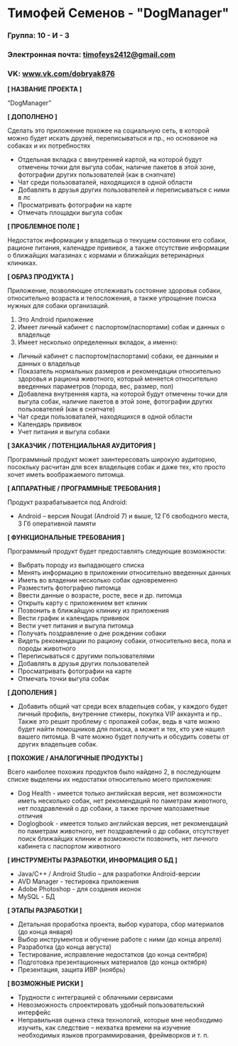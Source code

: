 # Тимофей Семенов - "DogManager"

### Группа: 10 - И - 3
### Электронная почта: timofeys2412@gmail.com
### VK: www.vk.com/dobryak876

**[ НАЗВАНИЕ ПРОЕКТА ]**

“DogManager”

**[ ДОПОЛНЕНО ]**

  Сделать это приложение похожее на социальную сеть, в которой можно будет искать друзей, переписываться и пр., но основаное на собаках и их потребностях
  
  - Отдельная вкладка с ввнутренней картой, на которой будут отмечены точки для выгула собак, наличие пакетов в этой зоне, фотографии других пользователей (как в снэпчате)
  - Чат среди пользоваталей, находящихся в одной области
  - Добавлять в друзья других пользователей и переписываться с ними в лс
  - Просматривать фотографии на карте
  - Отмечать площадки выгула собак

**[ ПРОБЛЕМНОЕ ПОЛЕ ]**

Недостаток информации у владельца о текущем состоянии его собаки, рационе питания, каленадре прививок, а также отсутствие информации о ближайщих магазинах с кормами и ближайщих ветеринарных клиниках.

**[ ОБРАЗ ПРОДУКТА ]**

Приложение, позволяющее отслеживать состояние здоровья собаки, относительно возраста и телосложения, а также упрощение поиска нужных для собаки организаций.
1. Это Android приложение
2. Имеет личный кабинет с паспортом(паспортами) собак и данных о владельце
3. Имеет несколько определенных вкладок, а именно:
  - Личный кабинет с паспортом(паспортами) собаки, ее данными и данных о владельце
  - Показатель нормальных размеров и рекомендации относительно здоровья и рациона животного, который меняется относительно введенных параметров (порода, вес, размер, пол)
  - Добавлена внутренняя карта, на которой будут отмечены точки для выгула собак, наличие пакетов в этой зоне, фотографии других пользователей (как в снэпчате)
  - Чат среди пользоваталей, находящихся в одной области
  - Календарь прививок
  - Учет питания и выгула собаки

**[ ЗАКАЗЧИК / ПОТЕНЦИАЛЬНАЯ АУДИТОРИЯ ]**

Программный продукт может заинтересовать широкую аудиторию, посокльку расчитан для всех владельцев собак и даже тех, кто просто хочет иметь воображаемого питомца.

**[ АППАРАТНЫЕ / ПРОГРАММНЫЕ ТРЕБОВАНИЯ ]** 

Продукт разрабатывается под Android:
* Android – версия Nougat (Android 7) и выше, 12 Гб свободного места, 3 Гб оперативной памяти

**[ ФУНКЦИОНАЛЬНЫЕ ТРЕБОВАНИЯ ]**

Программный продукт будет предоставлять следующие возможности:
* Выбрать породу из выпадающего списка
* Менять информацию в приложении относительно введенных данных
* Иметь во владении несколько собак одновременно
* Разместить фотографию питомца
* Ввести данные о возрасте, росте, весе и др. питомца
* Открыть карту с приложением вет клиник
* Позвонить в ближайщую клинику из приложения
* Вести график и календарь прививок
* Вести учет питания и выгула питомца 
* Получать поздравление о дне рождении собаки
* Видеть рекомендации по рациону собаки, относительно веса, пола и породы животного
* Переписываться с другими пользователями
* Добавлять в друзья других пользователей
* Просматривать фотографии на карте
* Отмечать точки выгула собак

**[ ДОПОЛЕНИЯ ]**

- Добавить общий чат среди всех владельцев собак, у каждого будет личный профиль, внутренние стикеры, покупка VIP аккаунта и пр.. Также это решит проблему с пропажей собак, ведь в чате можно будет найти помощников для поиска, а может и тех, кто уже нашел вашего питомца. В чате можно будет получить и обсудить советы от других владельцев собак.

**[ ПОХОЖИЕ / АНАЛОГИЧНЫЕ ПРОДУКТЫ ]**

Всего наиболее похожих продуктов было найдено 2, в последующем списке выделены их недостатки относительно моего приложения:

- Dog Health - имеется только английская версия, нет возможности иметь несколько собак, нет рекомендаций по паметрам животного, нет поздравлений о др собаки, а также прочие малозаметные отличия
- Doglogbook - имеется только английская версия, нет рекомендаций по паметрам животного, нет поздравлений о др собаки, отсутствует поиск ближайщих клиник и возможности позвонить, нет личного кабинета с паспортом животного

**[ ИНСТРУМЕНТЫ РАЗРАБОТКИ, ИНФОРМАЦИЯ О БД ]**

*	Java/C++ / Android Studio – для разработки Android-версии
* AVD Manager - тестировка приложения
* Adobe Photoshop - для создания иконок 
*	MySQL - БД 

**[ ЭТАПЫ РАЗРАБОТКИ ]**

* Детальная проработка проекта, выбор куратора, сбор материалов (до конца января)
* Выбор инструментов и обучение работе с ними (до конца апреля)
* Разработка (до конца августа)
* Тестирование, исправление недостатков (до конца сентября)
* Подготовка презентационных материалов (до конца октября)
* Презентация, защита ИВР (ноябрь)

**[ ВОЗМОЖНЫЕ РИСКИ ]**

*	Трудности с интеграцией с облачными сервисами
*	Невозможность спроектировать удобный пользовательский интерфейс 
*	Неправильная оценка стека технологий, которые мне необходимо изучить, как следствие – нехватка времени на изучение    необходимых языков программирования, фреймворков и т. п.
